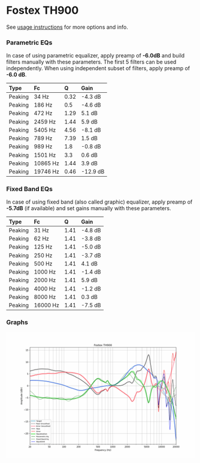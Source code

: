 # Fostex TH900
See [usage instructions](https://github.com/jaakkopasanen/AutoEq#usage) for more options and info.

### Parametric EQs
In case of using parametric equalizer, apply preamp of **-6.0dB** and build filters manually
with these parameters. The first 5 filters can be used independently.
When using independent subset of filters, apply preamp of **-6.0 dB**.

| Type    | Fc       |    Q | Gain     |
|:--------|:---------|:-----|:---------|
| Peaking | 34 Hz    | 0.32 | -4.3 dB  |
| Peaking | 186 Hz   | 0.5  | -4.6 dB  |
| Peaking | 472 Hz   | 1.29 | 5.1 dB   |
| Peaking | 2459 Hz  | 1.44 | 5.9 dB   |
| Peaking | 5405 Hz  | 4.56 | -8.1 dB  |
| Peaking | 789 Hz   | 7.39 | 1.5 dB   |
| Peaking | 989 Hz   | 1.8  | -0.8 dB  |
| Peaking | 1501 Hz  | 3.3  | 0.6 dB   |
| Peaking | 10865 Hz | 1.44 | 3.9 dB   |
| Peaking | 19746 Hz | 0.46 | -12.9 dB |

### Fixed Band EQs
In case of using fixed band (also called graphic) equalizer, apply preamp of **-5.7dB**
(if available) and set gains manually with these parameters.

| Type    | Fc       |    Q | Gain    |
|:--------|:---------|:-----|:--------|
| Peaking | 31 Hz    | 1.41 | -4.8 dB |
| Peaking | 62 Hz    | 1.41 | -3.8 dB |
| Peaking | 125 Hz   | 1.41 | -5.0 dB |
| Peaking | 250 Hz   | 1.41 | -3.7 dB |
| Peaking | 500 Hz   | 1.41 | 4.1 dB  |
| Peaking | 1000 Hz  | 1.41 | -1.4 dB |
| Peaking | 2000 Hz  | 1.41 | 5.9 dB  |
| Peaking | 4000 Hz  | 1.41 | -1.2 dB |
| Peaking | 8000 Hz  | 1.41 | 0.3 dB  |
| Peaking | 16000 Hz | 1.41 | -7.5 dB |

### Graphs
![](./Fostex%20TH900.png)
